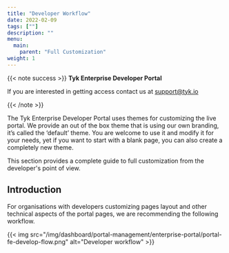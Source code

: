 ```yaml
---
title: "Developer Workflow"
date: 2022-02-09
tags: [""]
description: ""
menu:
  main:
    parent: "Full Customization"
weight: 1
---
```

{{< note success >}}
**Tyk Enterprise Developer Portal**

If you are interested in getting access contact us at [support@tyk.io](<mailto:support@tyk.io?subject=Tyk Enterprise Portal Beta>)

{{< /note >}}

The Tyk Enterprise Developer Portal uses themes for customizing the live portal. We provide an out of the box theme that is using our own branding, it’s called the ‘default’ theme. You are welcome to use it and modify it for your needs, yet if you want to start with a blank page, you can also create a completely new theme.

This section provides a complete guide to full customization from the developer's point of view.

## Introduction
For organisations with developers customizing pages layout and other technical aspects of the portal pages, we are recommending the following workflow.

{{< img src="/img/dashboard/portal-management/enterprise-portal/portal-fe-develop-flow.png" alt="Developer workflow" >}}